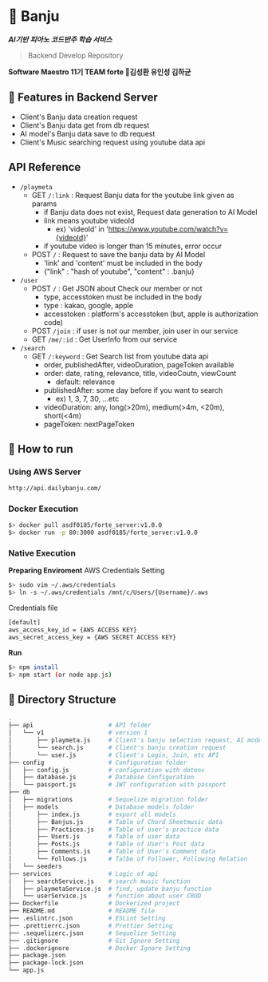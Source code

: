 # :musical_keyboard: Banju
***AI기반 피아노 코드반주 학습 서비스***  
> Backend Develop Repository

**Software Maestro 11기 TEAM forte 🎼김성환 유인성 김하균**

## 🔎 Features in Backend Server
- Client's Banju data creation request
- Client's Banju data get from db request
- AI model's Banju data save to db request
- Client's Music searching request using youtube data api

## API Reference        
- `/playmeta`
    - GET `/:link` : Request Banju data for the youtube link given as params
        - if Banju data does not exist, Request data generation to AI Model
        - link means youtube videoId
            - ex) 'videoId' in 'https://www.youtube.com/watch?v={videoId}'
        - if youtube video is longer than 15 minutes, error occur
    - POST `/` : Request to save the banju data by AI Model
        - 'link' and 'content' must be included in the body
        - {"link" : "hash of youtube", "content" : .banju}
- `/user`
    - POST `/` : Get JSON about Check our member or not
        - type, accesstoken must be included in the body
        - type : kakao, google, apple
        - accesstoken : platform's accesstoken (but, apple is authorization code)
    - POST `/join` : if user is not our member, join user in our service
    - GET `/me/:id` : Get UserInfo from our service
- `/search`
    - GET `/:keyword` : Get Search list from youtube data api
        - order, publishedAfter, videoDuration, pageToken available
        - order: date, rating, relevance, title, videoCoutn, viewCount
            - default: relevance
        - publishedAfter: some day before if you want to search
            - ex) 1, 3, 7, 30, ...etc
        - videoDuration: any, long(>20m), medium(>4m, <20m), short(<4m)
        - pageToken: nextPageToken

## 🔨 How to run  
### Using AWS Server
```bash
http://api.dailybanju.com/
```

### Docker Execution
```bash
$> docker pull asdf0185/forte_server:v1.0.0
$> docker run -p 80:3000 asdf0185/forte_server:v1.0.0
```  

### Native Execution  
**Preparing Enviroment**
AWS Credentials Setting
```bash
$> sudo vim ~/.aws/credentials
$> ln -s ~/.aws/credentials /mnt/c/Users/{Username}/.aws
```

Credentials file
```bash
[default]
aws_access_key_id = {AWS ACCESS KEY}
aws_secret_access_key = {AWS SECRET ACCESS KEY}
```

**Run**
```bash
$> npm install
$> npm start (or node app.js)
```  

## 📁 Directory Structure
```bash
.
├── api                     # API folder
│   └── v1                  # version 1
│       ├── playmeta.js     # Client's banju selection request, AI model's banju save request
│       └── search.js       # Client's banju creation request
│       └── user.js         # Client's Login, Join, etc API
├── config                  # Configuration folder
│   ├── config.js           # configuration with dotenv
│   ├── database.js         # Database Configuration
│   └── passport.js         # JWT configuration with passport
├── db
│   ├── migrations          # Sequelize migration folder
│   ├── models              # Database models folder
│       ├── index.js        # export all models
│       ├── Banjus.js       # Table of Chord Sheetmusic data
│       ├── Practices.js    # Table of user's practice data
│       ├── Users.js        # Table of user data
│       ├── Posts.js        # Table of User's Post data
│       ├── Comments.js     # Table of User's Comment data
│       └── Follows.js      # Talbe of Follower, Following Relation
│   └── seeders
├── services                # Logic of api
│   ├── searchService.js    # search music function
│   ├── playmetaService.js  # find, update banju function
│   └── userService.js      # function about user CRUD
├── Dockerfile              # Dockerized project
├── README.md               # README file
├── .eslintrc.json          # ESLint Setting
├── .prettierrc.json        # Prettier Setting
├── .sequelizerc.json       # Sequelize Setting
├── .gitignore              # Git Ignore Setting
├── .dockerignore           # Docker Ignore Setting
├── package.json
├── package-lock.json
└── app.js
```
